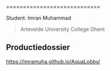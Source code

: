 ============================

Student: Imran Muhammad

> Artevelde University College Ghent

Productiedossier
----------------
https://imramuha.github.io/AquaLobby/